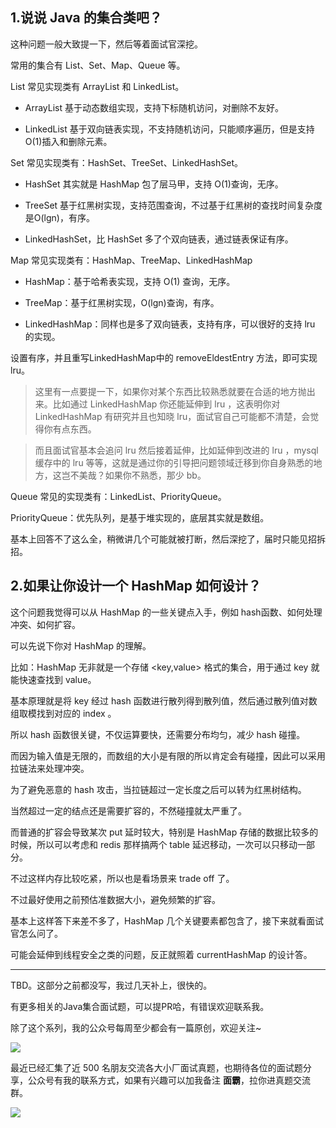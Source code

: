 ## 1.说说 Java 的集合类吧？

这种问题一般大致提一下，然后等着面试官深挖。

常用的集合有 List、Set、Map、Queue 等。

List 常见实现类有 ArrayList 和 LinkedList。

- ArrayList 基于动态数组实现，支持下标随机访问，对删除不友好。

- LinkedList 基于双向链表实现，不支持随机访问，只能顺序遍历，但是支持O(1)插入和删除元素。


Set 常见实现类有：HashSet、TreeSet、LinkedHashSet。

- HashSet 其实就是 HashMap 包了层马甲，支持 O(1)查询，无序。

- TreeSet 基于红黑树实现，支持范围查询，不过基于红黑树的查找时间复杂度是O(lgn)，有序。

- LinkedHashSet，比 HashSet 多了个双向链表，通过链表保证有序。


Map 常见实现类有：HashMap、TreeMap、LinkedHashMap

- HashMap：基于哈希表实现，支持 O(1) 查询，无序。

- TreeMap：基于红黑树实现，O(lgn)查询，有序。

- LinkedHashMap：同样也是多了双向链表，支持有序，可以很好的支持 lru 的实现。


设置有序，并且重写LinkedHashMap中的 removeEldestEntry 方法，即可实现 lru。

> 这里有一点要提一下，如果你对某个东西比较熟悉就要在合适的地方抛出来。比如通过 LinkedHashMap 你还能延伸到 lru ，这表明你对 LinkedHashMap 有研究并且也知晓 lru，面试官自己可能都不清楚，会觉得你有点东西。

> 而且面试官基本会追问  lru 然后接着延伸，比如延伸到改进的 lru ，mysql 缓存中的 lru 等等，这就是通过你的引导把问题领域迁移到你自身熟悉的地方，这岂不美哉？如果你不熟悉，那少 bb。

Queue 常见的实现类有：LinkedList、PriorityQueue。

PriorityQueue：优先队列，是基于堆实现的，底层其实就是数组。

基本上回答不了这么全，稍微讲几个可能就被打断，然后深挖了，届时只能见招拆招。

## 2.如果让你设计一个 HashMap 如何设计？

这个问题我觉得可以从 HashMap 的一些关键点入手，例如 hash函数、如何处理冲突、如何扩容。

可以先说下你对 HashMap 的理解。

比如：HashMap 无非就是一个存储 <key,value> 格式的集合，用于通过 key 就能快速查找到 value。

基本原理就是将 key 经过 hash 函数进行散列得到散列值，然后通过散列值对数组取模找到对应的 index 。

所以 hash 函数很关键，不仅运算要快，还需要分布均匀，减少 hash 碰撞。

而因为输入值是无限的，而数组的大小是有限的所以肯定会有碰撞，因此可以采用拉链法来处理冲突。

为了避免恶意的 hash 攻击，当拉链超过一定长度之后可以转为红黑树结构。

当然超过一定的结点还是需要扩容的，不然碰撞就太严重了。

而普通的扩容会导致某次 put 延时较大，特别是 HashMap 存储的数据比较多的时候，所以可以考虑和 redis 那样搞两个 table 延迟移动，一次可以只移动一部分。

不过这样内存比较吃紧，所以也是看场景来 trade off 了。

不过最好使用之前预估准数据大小，避免频繁的扩容。

基本上这样答下来差不多了，HashMap 几个关键要素都包含了，接下来就看面试官怎么问了。

可能会延伸到线程安全之类的问题，反正就照着 currentHashMap 的设计答。



---

TBD。这部分之前都没写，我过几天补上，很快的。

有更多相关的Java集合面试题，可以提PR哈，有错误欢迎联系我。

除了这个系列，我的公众号每周至少都会有一篇原创，欢迎关注~

![](https://gitee.com/yessimida/interview-of-legends/raw/master/pic/16034279-e6ebb79b5a0b8fe7.png)

最近已经汇集了近 500 名朋友交流各大小厂面试真题，也期待各位的面试题分享，公众号有我的联系方式，如果有兴趣可以加我备注 **面霸**，拉你进真题交流群。

![](https://cdn.jsdelivr.net/gh/yessimida/cdn_image/img/image-20210228190741512.png)
